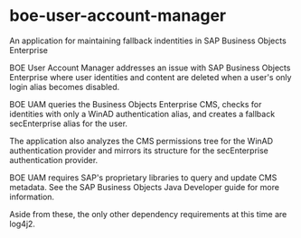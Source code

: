 # boe-user-account-manager
An application for maintaining fallback indentities in SAP Business Objects Enterprise

BOE User Account Manager addresses an issue with SAP Business Objects Enterprise where user identities and content are deleted when a user's only login alias becomes disabled.

BOE UAM queries the Business Objects Enterprise CMS, checks for identities with only a WinAD authentication alias, and creates a fallback secEnterprise alias for the user. 

The application also analyzes the CMS permissions tree for the WinAD authentication provider and mirrors its structure for the secEnterprise authentication provider.

BOE UAM requires SAP's proprietary libraries to query and update CMS metadata. See the SAP Business Objects Java Developer guide for more information. 

Aside from these, the only other dependency requirements at this time are log4j2. 
